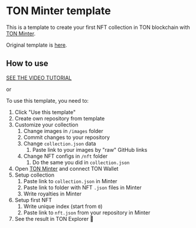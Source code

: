 # TON Minter template

This is a template to create your first NFT collection in TON blockchain with [TON Minter](https://github.com/tonbuilders/tonbuilders-minter).

Original template is [here](https://github.com/tonbuilders/nft-collection-template).

## How to use

[SEE THE VIDEO TUTORIAL](https://youtu.be/X-_X-_X-_X)

or

To use this template, you need to:
1. Click "Use this template"
2. Create own repository from template
3. Customize your collection
   1. Change images in `/images` folder
   2. Commit changes to your repository
   3. Change `collection.json` data
      1.  Paste link to your images by "raw" GitHub links
   4. Change NFT configs in `/nft` folder
      1. Do the same you did in `collection.json`
4. Open [TON Minter](https://github.com/tonbuilders/tonbuilders-minter) and connect TON Wallet
5. Setup collection
   1. Paste link to `collection.json` in Minter
   2. Paste link to folder with NFT `.json` files in Minter
   3. Write royalties in Minter
6. Setup first NFT
   1. Write unique index (start from `0`)
   2. Paste link to `nft.json` from your repository in Minter
7. See the result in TON Explorer 🚀